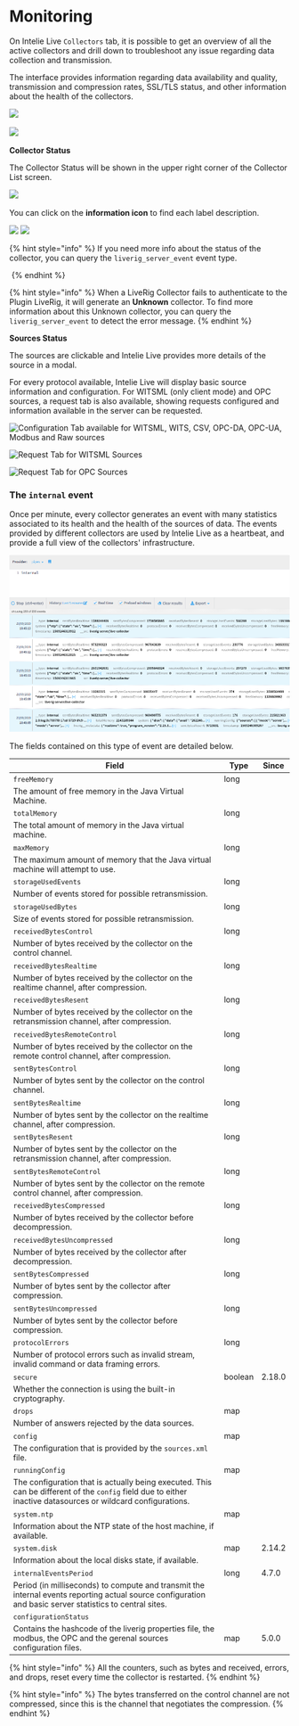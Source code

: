 # Monitoring

On Intelie Live `Collectors` tab, it is possible to get an overview of all the active collectors and drill down to troubleshoot any issue regarding data collection and transmission.

The interface provides information regarding data availability and quality, transmission and compression rates, SSL/TLS status, and other information about the health of the collectors.

![](../.gitbook/assets/collector-monitoring.png)

![](../.gitbook/assets/collector-monitoring-2.png)

**Collector Status**

The Collector Status will be shown in the upper right corner of the Collector List screen.

![](../.gitbook/assets/collector-monitoring-status.png)

You can click on the **information icon** to find each label description.

![](../.gitbook/assets/collector-monitoring-status-info.png) ![](../.gitbook/assets/collector-monitoring-status-label.png)

{% hint style="info" %}
If you need more info about the status of the collector, you can query the `liverig_server_event` event type.

<img src="../.gitbook/assets/collector-monitoring-liverig_server_event-query.png" alt="" data-size="original">
{% endhint %}

{% hint style="info" %}
When a LiveRig Collector fails to authenticate to the Plugin LiveRig, it will generate an **Unknown** collector. To find more information about this Unknown collector, you can query the `liverig_server_event` to detect the error message.
{% endhint %}

**Sources Status**

The sources are clickable and Intelie Live provides more details of the source in a modal.

For every protocol available, Intelie Live will display basic source information and configuration. For WITSML (only client mode) and OPC sources, a request tab is also available, showing requests configured and information available in the server can be requested.

![Configuration Tab available for WITSML, WITS, CSV, OPC-DA, OPC-UA, Modbus and Raw sources](../.gitbook/assets/collector-witsml-source.png)

![Request Tab for WITSML Sources](../.gitbook/assets/collector-witsml-requests.png)

![Request Tab for OPC Sources](../.gitbook/assets/collector-opc-requests.png)

### The `internal` event

Once per minute, every collector generates an event with many statistics associated to its health and the health of the sources of data. The events provided by different collectors are used by Intelie Live as a heartbeat, and provide a full view of the collectors' infrastructure.

![\`internal\` event shown at the console](<../.gitbook/assets/image (93).png>)

The fields contained on this type of event are detailed below.

| Field                                                                                                                                                         | Type    | Since  |
| ------------------------------------------------------------------------------------------------------------------------------------------------------------- | ------- | ------ |
| `freeMemory`                                                                                                                                                  | long    |        |
| The amount of free memory in the Java Virtual Machine.                                                                                                        |         |        |
| `totalMemory`                                                                                                                                                 | long    |        |
| The total amount of memory in the Java virtual machine.                                                                                                       |         |        |
| `maxMemory`                                                                                                                                                   | long    |        |
| The maximum amount of memory that the Java virtual machine will attempt to use.                                                                               |         |        |
| `storageUsedEvents`                                                                                                                                           | long    |        |
| Number of events stored for possible retransmission.                                                                                                          |         |        |
| `storageUsedBytes`                                                                                                                                            | long    |        |
| Size of events stored for possible retransmission.                                                                                                            |         |        |
| `receivedBytesControl`                                                                                                                                        | long    |        |
| Number of bytes received by the collector on the control channel.                                                                                             |         |        |
| `receivedBytesRealtime`                                                                                                                                       | long    |        |
| Number of bytes received by the collector on the realtime channel, after compression.                                                                         |         |        |
| `receivedBytesResent`                                                                                                                                         | long    |        |
| Number of bytes received by the collector on the retransmission channel, after compression.                                                                   |         |        |
| `receivedBytesRemoteControl`                                                                                                                                  | long    |        |
| Number of bytes received by the collector on the remote control channel, after compression.                                                                   |         |        |
| `sentBytesControl`                                                                                                                                            | long    |        |
| Number of bytes sent by the collector on the control channel.                                                                                                 |         |        |
| `sentBytesRealtime`                                                                                                                                           | long    |        |
| Number of bytes sent by the collector on the realtime channel, after compression.                                                                             |         |        |
| `sentBytesResent`                                                                                                                                             | long    |        |
| Number of bytes sent by the collector on the retransmission channel, after compression.                                                                       |         |        |
| `sentBytesRemoteControl`                                                                                                                                      | long    |        |
| Number of bytes sent by the collector on the remote control channel, after compression.                                                                       |         |        |
| `receivedBytesCompressed`                                                                                                                                     | long    |        |
| Number of bytes received by the collector before decompression.                                                                                               |         |        |
| `receivedBytesUncompressed`                                                                                                                                   | long    |        |
| Number of bytes received by the collector after decompression.                                                                                                |         |        |
| `sentBytesCompressed`                                                                                                                                         | long    |        |
| Number of bytes sent by the collector after compression.                                                                                                      |         |        |
| `sentBytesUncompressed`                                                                                                                                       | long    |        |
| Number of bytes sent by the collector before compression.                                                                                                     |         |        |
| `protocolErrors`                                                                                                                                              | long    |        |
| Number of protocol errors such as invalid stream, invalid command or data framing errors.                                                                     |         |        |
| `secure`                                                                                                                                                      | boolean | 2.18.0 |
| Whether the connection is using the built-in cryptography.                                                                                                    |         |        |
| `drops`                                                                                                                                                       | map     |        |
| Number of answers rejected by the data sources.                                                                                                               |         |        |
| `config`                                                                                                                                                      | map     |        |
| The configuration that is provided by the `sources.xml` file.                                                                                                 |         |        |
| `runningConfig`                                                                                                                                               | map     |        |
| The configuration that is actually being executed. This can be different of the `config` field due to either inactive datasources or wildcard configurations. |         |        |
| `system.ntp`                                                                                                                                                  | map     |        |
| Information about the NTP state of the host machine, if available.                                                                                            |         |        |
| `system.disk`                                                                                                                                                 | map     | 2.14.2 |
| Information about the local disks state, if available.                                                                                                        |         |        |
| `internalEventsPeriod`                                                                                                                                        | long    | 4.7.0  |
| Period (in milliseconds) to compute and transmit the internal events reporting actual source configuration and basic server statistics to central sites.      |         |        |
| `configurationStatus`                                                                                                                                         |         |        |
| Contains the hashcode of the liverig properties file, the modbus, the OPC and the gerenal sources configuration files.                                        | map     | 5.0.0  |

{% hint style="info" %}
All the counters, such as bytes and received, errors, and drops, reset every time the collector is restarted.
{% endhint %}

{% hint style="info" %}
The bytes transferred on the control channel are not compressed, since this is the channel that negotiates the compression.
{% endhint %}
